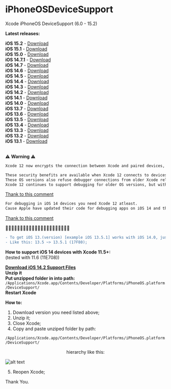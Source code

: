 # iPhoneOSDeviceSupport
Xcode iPhoneOS DeviceSupport (6.0 - 15.2)

**Latest releases:**</br>

**iOS 15.2** - [Download](https://github.com/filsv/iPhoneOSDeviceSupport/raw/master/15.2.zip) </br>
**iOS 15.1** - [Download](https://github.com/filsv/iPhoneOSDeviceSupport/raw/master/15.1%20(19B74).zip) </br>
**iOS 15.0** - [Download](https://github.com/filsv/iPhoneOSDeviceSupport/raw/master/15.0.zip) </br>
**iOS 14.7.1** - [Download](https://github.com/filsv/iPhoneOSDeviceSupport/raw/master/14.7.1.zip) </br>
**iOS 14.7** - [Download](https://github.com/filsv/iPhoneOSDeviceSupport/raw/master/14.7.zip) </br>
**iOS 14.6** - [Download](https://github.com/filsv/iPhoneOSDeviceSupport/raw/master/14.6.zip) </br>
**iOS 14.5** - [Download](https://github.com/filsv/iPhoneOSDeviceSupport/raw/master/14.5.zip) </br>
**iOS 14.4** - [Download](https://github.com/filsv/iPhoneOSDeviceSupport/raw/master/14.4.zip) </br>
**iOS 14.3** - [Download](https://github.com/filsv/iPhoneOSDeviceSupport/raw/master/14.3.zip) </br>
**iOS 14.2** - [Download](https://github.com/filsv/iPhoneOSDeviceSupport/raw/master/14.2.zip) </br>
**iOS 14.1** - [Download](https://github.com/filsv/iPhoneOSDeviceSupport/raw/master/14.1.zip) </br>
**iOS 14.0** - [Download](https://github.com/filsv/iPhoneOSDeviceSupport/raw/master/14.0.zip) </br>
**iOS 13.7** - [Download](https://github.com/filsv/iPhoneOSDeviceSupport/raw/master/13.7.zip) </br>
**iOS 13.6** - [Download](https://github.com/filsv/iPhoneOSDeviceSupport/raw/master/13.6.zip) </br>
**iOS 13.5** - [Download](https://github.com/filsv/iPhoneOSDeviceSupport/raw/master/13.5.zip) </br>
**iOS 13.4** - [Download](https://github.com/filsv/iPhoneOSDeviceSupport/raw/master/13.4.zip) </br>
**iOS 13.3** - [Download](https://github.com/filsv/iPhoneOSDeviceSupport/raw/master/13.3.zip) </br>
**iOS 13.2** - [Download](https://github.com/filsv/iPhoneOSDeviceSupport/raw/master/13.2.zip) </br>
**iOS 13.1** - [Download](https://github.com/filsv/iPhoneOSDeviceSupport/raw/master/13.1.zip)
</br>
</br>


⚠️  **Warning** ⚠️
</br>
```diff
Xcode 12 now encrypts the connection between Xcode and paired devices, protecting against an attacker in a privileged network position executing arbitrary code on connected iOS, iPadOS, watchOS, or tvOS devices during a remote debug session. (60386733)

These security benefits are available when Xcode 12 connects to devices running iOS 14, iPadOS 14, watchOS 7, tvOS 14, or later versions. 
These OS versions also refuse debugger connections from older Xcode releases. 
Xcode 12 continues to support debugging for older OS versions, but without the new encryption. 
```
[Thank to this comment](https://github.com/filsv/iPhoneOSDeviceSupport/issues/69#issuecomment-694508149) </br>

```diff
For debugging in iOS 14 devices you need Xcode 12 atleast. 
Cause Apple have updated their code for debugging apps on iOS 14 and that is not compatible on older version of Xcode.
```
[Thank to this comment](https://github.com/filsv/iPhoneOSDeviceSupport/issues/76#issuecomment-735321146)

🚩🚩🚩🚩🚩🚩🚩🚩🚩🚩🚩🚩🚩🚩🚩🚩🚩🚩🚩🚩🚩🚩
```diff
- To get iOS 13.(version) [example iOS 13.5.1] works with iOS 14.0, just rename a folder.
- Like this: 13.5 ~> 13.5.1 (17F80);
```

**How to support iOS 14 devices with Xcode 11.5+:**</br> (tested with 11.6 (11E708))

**[Download iOS 14.2 Support Files](https://github.com/filsv/iPhoneOSDeviceSupport/raw/master/14.2.zip)** </br>
**Unzip it**</br>
**Put unzipped folder in into path:**</br>
```/Applications/Xcode.app/Contents/Developer/Platforms/iPhoneOS.platform/DeviceSupport/```</br>
**Restart Xcode**</br>

**How to:**

1) Download version you need listed above;
2) Unzip it;
3) Close Xcode;
4) Copy and paste unziped folder by path:

```/Applications/Xcode.app/Contents/Developer/Platforms/iPhoneOS.platform/DeviceSupport/```

<p align="center">hierarchy like this:</p>

![alt text](https://github.com/filsv/iPhoneOSDeviceSupport/raw/master/Screen%20Shot%202019-08-02%20at%2015.09.55.png)

5) Reopen Xcode;

Thank You.
